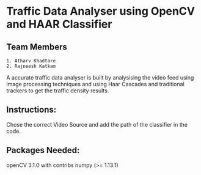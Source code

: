 # Traffic Data Analyser using OpenCV and HAAR Classifier

## Team Members
    1. Atharv Khadtare
    2. Rajneesh Katkam

A accurate traffic data analyser is built by analysising the video feed using image processing techniques and using Haar Cascades and traditional trackers to get the traffic density results.

## Instructions: 
Chose the correct Video Source and add the path of the classifier in the code.

## Packages Needed:
openCV 3.1.0 with contribs
numpy (>= 1.13.1)
